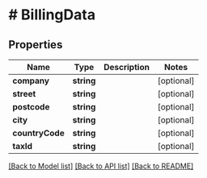 # # BillingData

## Properties

Name | Type | Description | Notes
------------ | ------------- | ------------- | -------------
**company** | **string** |  | [optional] 
**street** | **string** |  | [optional] 
**postcode** | **string** |  | [optional] 
**city** | **string** |  | [optional] 
**countryCode** | **string** |  | [optional] 
**taxId** | **string** |  | [optional] 

[[Back to Model list]](../../README.md#documentation-for-models) [[Back to API list]](../../README.md#documentation-for-api-endpoints) [[Back to README]](../../README.md)



